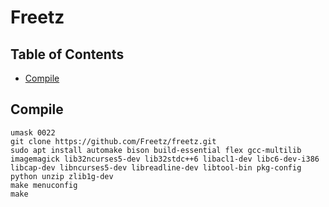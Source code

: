 # Freetz

## Table of Contents

- [Compile](#compile)

## Compile

```shell
umask 0022
git clone https://github.com/Freetz/freetz.git
sudo apt install automake bison build-essential flex gcc-multilib imagemagick lib32ncurses5-dev lib32stdc++6 libacl1-dev libc6-dev-i386 libcap-dev libncurses5-dev libreadline-dev libtool-bin pkg-config python unzip zlib1g-dev
make menuconfig
make
```
